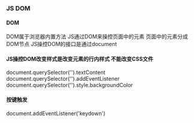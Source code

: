 ### JS DOM
#### DOM
DOM属于浏览器内置方法 JS通过DOM来操控页面中的元素
页面中的元素分成DOM节点
JS操控DOM的接口是通过document
#### JS操控DOM改变样式是改变元素的行内样式 不能改变CSS文件
document.querySelector('').textContent
document.querySelector('').addEventListener
document.querySelector('').style.backgroundColor
#### 按键触发
document.addEventListener('keydown')